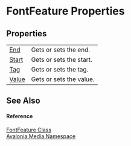 # FontFeature Properties




## Properties
<table>
<tr>
<td><a href="P_Avalonia_Media_FontFeature_End">End</a></td>
<td>Gets or sets the end.</td>
</tr>
<tr>
<td><a href="P_Avalonia_Media_FontFeature_Start">Start</a></td>
<td>Gets or sets the start.</td>
</tr>
<tr>
<td><a href="P_Avalonia_Media_FontFeature_Tag">Tag</a></td>
<td>Gets or sets the tag.</td>
</tr>
<tr>
<td><a href="P_Avalonia_Media_FontFeature_Value">Value</a></td>
<td>Gets or sets the value.</td>
</tr>
</table>

## See Also


#### Reference
<a href="T_Avalonia_Media_FontFeature">FontFeature Class</a>  
<a href="N_Avalonia_Media">Avalonia.Media Namespace</a>  

